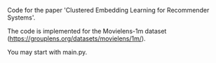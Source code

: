 Code for the paper 'Clustered Embedding Learning for Recommender Systems'.

The code is implemented for the Movielens-1m dataset (https://grouplens.org/datasets/movielens/1m/). 

You may start with main.py.
